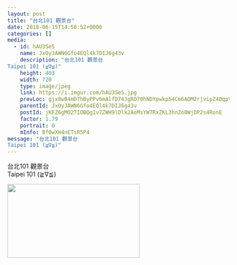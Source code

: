 ```yaml
---
layout: post
title: "台北101 觀景台" 
date: 2018-06-15T14:58:52+0000 
categories: [] 
media:
  - id: hAU3SeS
    name: JxOyJAWN6Gfo4EQl4k7DIJ6g43v
    description: "台北101 觀景台
Taipei 101 (≧∇≦)"   
    height: 403
    width: 720
    type: image/jpeg
    link: https://i.imgur.com/hAU3SeS.jpg
    prevLoc: gjx8wB4mD7hByPPv6mAlfD74JgRD70hNDYpwkp54Cm6AOM2rjvipZ40qpVpWhRyQMV0YL5tOzBq4XnELTWX2N20oM5c9vBzE1Mq1FRN50o8n2rsY2BQp07VmSKWNkQEO11fpxX5vRN3pio7QQP5ZX2TNG8YEKM1Et36WoYyEXOHZgyo3VpMnU8Y1vg38Nlhq7k6Blv6XsP22poOWNLT2G814WjmrCAOWL2jDojI92gjyMEwktxwBG708Q5uvOwK7xomgFYAX917JQ
    parentId: JxOyJAWN6Gfo4EQl4k7DIJ6g43v
    postId: jKEZ6gMO27IOBOg1v7ZWH9lDlk2AoMsYW7RxZKL3hnZo0WjDP2s4RonE
    factor: 1.79
    portrait: 0
    mInfo: Bf0wXH4nETsR5P4
message: "台北101 觀景台  
Taipei 101 (≧∇≦)"
---
```


台北101 觀景台  
Taipei 101 (≧∇≦)


[//]: #media:  
<a href="https://i.imgur.com/hAU3SeS.jpg"><img src="https://i.imgur.com/hAU3SeS.jpg" height="167" width="300" /></a> 
 
